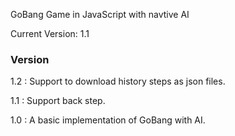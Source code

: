 GoBang Game in JavaScript with navtive AI

Current Version: 1.1

### Version

1.2 : Support to download history steps as json files.

1.1 : Support back step.

1.0 : A basic implementation of GoBang with AI.

